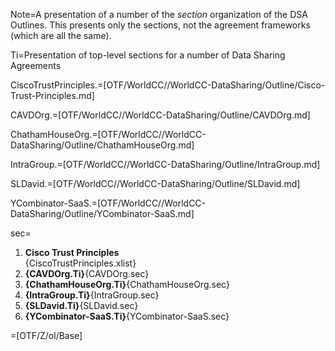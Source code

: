 Note=A presentation of a number of the <i>section</i> organization of the DSA Outlines.  This presents only the sections, not the agreement frameworks (which are all the same).

Ti=Presentation of top-level sections for a number of Data Sharing Agreements

CiscoTrustPrinciples.=[OTF/WorldCC//WorldCC-DataSharing/Outline/Cisco-Trust-Principles.md]

CAVDOrg.=[OTF/WorldCC//WorldCC-DataSharing/Outline/CAVDOrg.md]

ChathamHouseOrg.=[OTF/WorldCC//WorldCC-DataSharing/Outline/ChathamHouseOrg.md]

IntraGroup.=[OTF/WorldCC//WorldCC-DataSharing/Outline/IntraGroup.md]

SLDavid.=[OTF/WorldCC//WorldCC-DataSharing/Outline/SLDavid.md]

YCombinator-SaaS.=[OTF/WorldCC//WorldCC-DataSharing/Outline/YCombinator-SaaS.md]

sec=<ol><li><b>Cisco Trust Principles</b><br>{CiscoTrustPrinciples.xlist}<li><b>{CAVDOrg.Ti}</b>{CAVDOrg.sec}<li><b>{ChathamHouseOrg.Ti}</b>{ChathamHouseOrg.sec}<li><b>{IntraGroup.Ti}</b>{IntraGroup.sec}<li><b>{SLDavid.Ti}</b>{SLDavid.sec}<li><b>{YCombinator-SaaS.Ti}</b>{YCombinator-SaaS.sec}</ol>

=[OTF/Z/ol/Base]
